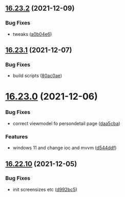 ## [16.23.2](https://github.com/phandcock/GrampsView/compare/v16.23.1...v16.23.2) (2021-12-09)


### Bug Fixes

* tweaks ([a0b04e6](https://github.com/phandcock/GrampsView/commit/a0b04e63c3e8be7c3727adb5c9f1314f0ac5219f))



## [16.23.1](https://github.com/phandcock/GrampsView/compare/v16.23.0...v16.23.1) (2021-12-07)


### Bug Fixes

* build scripts ([80ac0ae](https://github.com/phandcock/GrampsView/commit/80ac0aecbdd5111a653b7858b3e4598f5d7e922c))



# [16.23.0](https://github.com/phandcock/GrampsView/compare/v16.22.10...v16.23.0) (2021-12-06)


### Bug Fixes

* correct viewmodel fo persondetail page ([daa5cba](https://github.com/phandcock/GrampsView/commit/daa5cbaf0f112dc48a278366944589a4147f2ba9))


### Features

* windows 11 and change ioc and mvvm ([d544ddf](https://github.com/phandcock/GrampsView/commit/d544ddfb13fc9d582f741f8768315607596ba01f))



## [16.22.10](https://github.com/phandcock/GrampsView/compare/v16.22.9...v16.22.10) (2021-12-05)


### Bug Fixes

* init screensizes etc ([d992bc5](https://github.com/phandcock/GrampsView/commit/d992bc510307f764d91469874ffbaab1a675001a))



